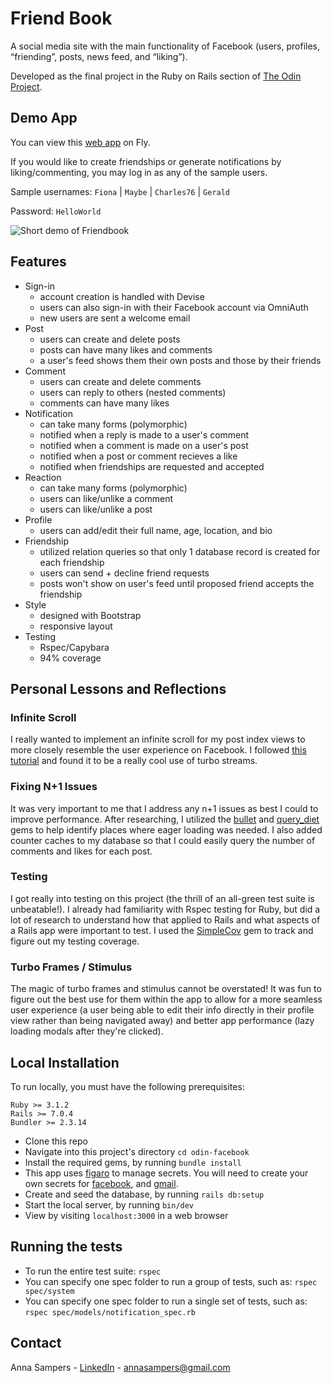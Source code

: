 # Friend Book

A social media site with the main functionality of Facebook (users, profiles, “friending”, posts, news feed, and “liking”).

Developed as the final project in the Ruby on Rails section of [The Odin Project](https://www.theodinproject.com/lessons/ruby-on-rails-rails-final-project).

## Demo App
You can view this [web app](https://friendbook.fly.dev/users/sign_in) on Fly.

If you would like to create friendships or generate notifications by liking/commenting, you may log in as any of the sample users. 

Sample usernames:
`Fiona`   |   `Maybe`   | `Charles76`   |   `Gerald`   

Password: `HelloWorld`

![Short demo of Friendbook](demo.gif)

## Features
- Sign-in
  - account creation is handled with Devise
  - users can also sign-in with their Facebook account via OmniAuth
  - new users are sent a welcome email 
- Post
  - users can create and delete posts
  - posts can have many likes and comments 
  - a user's feed shows them their own posts and those by their friends 
- Comment
  - users can create and delete comments
  - users can reply to others (nested comments)
  - comments can have many likes
- Notification
  - can take many forms (polymorphic)
  - notified when a reply is made to a user's comment
  - notified when a comment is made on a user's post
  - notified when a post or comment recieves a like
  - notified when friendships are requested and accepted
- Reaction
  - can take many forms (polymorphic)
  - users can like/unlike a comment
  - users can like/unlike a post
- Profile
  - users can add/edit their full name, age, location, and bio
- Friendship
  - utilized relation queries so that only 1 database record is created for each friendship
  - users can send + decline friend requests 
  - posts won't show on user's feed until proposed friend accepts the friendship
- Style
  - designed with Bootstrap
  - responsive layout
- Testing
  - Rspec/Capybara
  - 94% coverage

## Personal Lessons and Reflections
  ### Infinite Scroll
  I really wanted to implement an infinite scroll for my post index views to more closely resemble the user experience on Facebook. I 
  followed [this tutorial](https://www.colby.so/posts/infinite-scroll-with-turbo-streams-and-stimulus) and found it to be a really cool use of turbo streams. 
  ### Fixing N+1 Issues 
  It was very important to me that I address any n+1 issues as best I could to improve performance. After researching, I utilized the [bullet](https://github.com/flyerhzm/bullet) and [query_diet](https://github.com/makandra/query_diet) gems to
  help identify places where eager loading was needed. I also added counter caches to my database so that I could easily
  query the number of comments and likes for each post.
  ### Testing
  I got really into testing on this project (the thrill of an all-green test suite is unbeatable!). I already had familiarity 
  with Rspec testing for Ruby, but did a lot of research to understand how that applied to Rails and what aspects of a Rails app
  were important to test. I used the [SimpleCov](https://github.com/simplecov-ruby/simplecov) gem to track and figure out my testing coverage.
  ### Turbo Frames / Stimulus
  The magic of turbo frames and stimulus cannot be overstated! It was fun to figure out the best use for them within the app to 
  allow for a more seamless user experience (a user being able to edit their info directly in their profile view rather than being navigated away) and better app performance (lazy loading modals after they're clicked).

## Local Installation
To run locally, you must have the following prerequisites:
```
Ruby >= 3.1.2
Rails >= 7.0.4
Bundler >= 2.3.14
```
- Clone this repo
- Navigate into this project's directory `cd odin-facebook`
- Install the required gems, by running `bundle install`
- This app uses [figaro](https://github.com/laserlemon/figaro) to manage secrets. You will need to create your own secrets for [facebook](https://developers.facebook.com/docs/development#register), and [gmail](https://guides.rubyonrails.org/action_mailer_basics.html#action-mailer-configuration-for-gmail).
- Create and seed the database, by running `rails db:setup`
- Start the local server, by running `bin/dev`
- View by visiting `localhost:3000` in a web browser

## Running the tests
- To run the entire test suite:  `rspec`
- You can specify one spec folder to run a group of tests, such as:  `rspec spec/system`
- You can specify one spec folder to run a single set of tests, such as:  `rspec spec/models/notification_spec.rb`

## Contact
Anna Sampers - [LinkedIn](https://linkedin.com/in/anna-sampers) - annasampers@gmail.com
